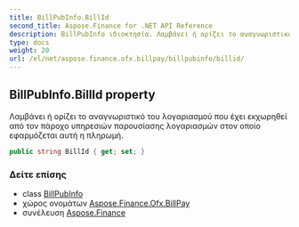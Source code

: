 ```yaml
---
title: BillPubInfo.BillId
second_title: Aspose.Finance for .NET API Reference
description: BillPubInfo ιδιοκτησία. Λαμβάνει ή ορίζει το αναγνωριστικό του λογαριασμού που έχει εκχωρηθεί από τον πάροχο υπηρεσιών παρουσίασης λογαριασμών στον οποίο εφαρμόζεται αυτή η πληρωμή.
type: docs
weight: 20
url: /el/net/aspose.finance.ofx.billpay/billpubinfo/billid/
---
```

## BillPubInfo.BillId property

Λαμβάνει ή ορίζει το αναγνωριστικό του λογαριασμού που έχει εκχωρηθεί από τον πάροχο υπηρεσιών παρουσίασης λογαριασμών στον οποίο εφαρμόζεται αυτή η πληρωμή.

```csharp
public string BillId { get; set; }
```

### Δείτε επίσης

* class [BillPubInfo](../)
* χώρος ονομάτων [Aspose.Finance.Ofx.BillPay](../../billpubinfo/)
* συνέλευση [Aspose.Finance](../../../)


